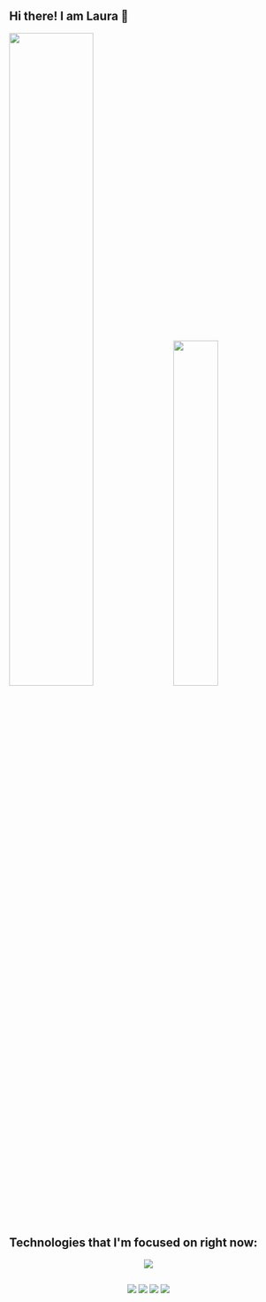 ## Hi there! I am Laura 👋

<div class='container'>
<img style="height: auto; width: 55%;" class="img" src="https://github-readme-stats.vercel.app/api?username=laurabgularte&show_icons=true&theme=material-palenight" />
&nbsp;
&nbsp;
<img style="height: auto; width: 40%;" class="img" src="https://github-readme-stats.vercel.app/api/top-langs/?username=laurabgularte&theme=material-palenight&langs_count=8&layout=compact" /></div>
</div>

 ## Technologies that I'm focused on right now:
<p align="center">
  <a href="https://skillicons.dev">
    <img src="https://skillicons.dev/icons?i=git,java,c,css,js" />
  </a>
</p>
  
  ##
 
<div align=center> 
  <a href="https://www.youtube.com/@laurabgularte" target="_blank"><img src="https://img.shields.io/badge/YouTube-FF0000?style=for-the-badge&logo=youtube&logoColor=white" target="_blank"></a>
  <a href="https://instagram.com/laurabgularte" target="_blank"><img src="https://img.shields.io/badge/-Instagram-%23E4405F?style=for-the-badge&logo=instagram&logoColor=white" target="_blank"></a>
  <a href = "mailto:laurabgularte@gmail.com"><img src="https://img.shields.io/badge/-Gmail-%23333?style=for-the-badge&logo=gmail&logoColor=white" target="_blank"></a>
  <a href="https://www.linkedin.com/in/laurabgularte/" target="_blank"><img src="https://img.shields.io/badge/-LinkedIn-%230077B5?style=for-the-badge&logo=linkedin&logoColor=white" target="_blank"></a> 
  
</div>
